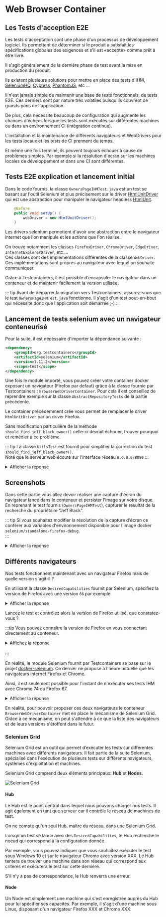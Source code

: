 # Web Browser Container


## Les Tests d'acception E2E

Les tests d'acceptation sont une phase d'un processus de développement logiciel. Ils permettent de déterminer si le produit a satisfait les spécifications globales des exigences et s'il est «accepté» comme prêt à être livré.

Il s'agit généralement de la dernière phase de test avant la mise en production du produit.

Ils existent plusieurs solutions pour mettre en place des tests d'IHM, [SeleniumHQ](https://www.seleniumhq.org/), [Cypress](https://www.cypress.io/), [PhantomJS](http://phantomjs.org/), etc ... 

Il n'est jamais simple de maintenir une base de tests fonctionnels, de tests E2E. Ces derniers sont par nature très volatiles puisqu'ils couvrent de grands pans de l'application. 

De plus, cela nécessite beaucoup de configuration qui augmente les chances d'échecs lorsque les tests sont exécutés sur différentes machines ou dans un environnement CI (intégration continue).

L'installation et la maintenance de différents navigateurs et WebDrivers pour les tests locaux et les tests de CI prennent du temps.

Et même une fois terminé, ils peuvent toujours échouer à cause de problèmes simples. Par exemple si la résolution d'écran sur les machines locales de développement et dans une CI sont différentes.


## Tests E2E explication et lancement initial

Dans le code fournis, la classe `OwnersPageIHMTest.java` est un test se basant sur l'outil Selenium et plus précisement sur le driver [HtmlUnitDriver](https://github.com/SeleniumHQ/htmlunit-driver) 
qui est une abstraction pour manipuler le navigateur headless [HtmlUnit](http://htmlunit.sourceforge.net/).

```java
    @Before
    public void setUp() {
        webDriver = new HtmlUnitDriver();
    }
```

Les drivers selenium permettent d'avoir une abstraction entre le navigateur internet que l'on manipule et les actions que l'on réalise.

On trouve notamment les classes `FirefoxDriver`, `ChromeDriver`, `EdgeDriver`, `InternetExplorerDriver`, etc ...  
Ces classes sont des implémentations différentes de la classe `WebDriver`. Ces implémentations sont propres au navigateur avec lequel on souhaite communiquer.

Grâce à Testcontainers, il est possible d'encapsuler le navigateur dans un conteneur et de maintenir facilement la version utilisée.


::: tip
Avant de démarrer la migration vers Testcontainers, assurez-vous que le test `OwnersPageIHMTest.java` fonctionne. Il s'agit d'un test bout-en-bout qui nécessite donc que l'application soit démarrée ;-)
:::

## Lancement de tests selenium avec un navigateur conteneurisé

Pour la suite, il est nécéssaire d'importer la dépendance suivante :

```xml
<dependency>
    <groupId>org.testcontainers</groupId>
    <artifactId>selenium</artifactId>
    <version>1.11.2</version>
    <scope>test</scope>
</dependency>
```

Une fois le module importé, vous pouvez créer votre container docker exposant un navigateur (Firefox par defaut) grâce à la classe fournie par Testcontainers : `BrowserWebDriverContainer`.
Pour cela il est conseillez de reprendre exemple sur la classe `AbstractRepositoryTests` de la partie précédente.

Le container précédemment crée vous permet de remplacer le driver `HtmlUnitDriver` par un driver Firefox. 

Sans modification particulière de la méthode `should_find_jeff_black_owner()` celle-ci devrait échouer, trouver pourquoi et remédier à ce problème.

::: tip
La classe `UtilsTest` est fournit pour simplifier la correction du test `should_find_jeff_black_owner()`.  
Noté que le serveur web écoute sur l'interface réseau `0.0.0.0/8080`
:::

<details>
<summary>Afficher la réponse</summary>

```java
// into AbstractIntegrationTest.java
private static BrowserWebDriverContainer genericContainer;

static {
    genericContainer = new BrowserWebDriverContainer()
        .withCapabilities(new FirefoxOptions());
    genericContainer.start();
}
    
// into OwnersPageIHMTest.java
private static String dockerIpv4 = UtilsTest.getDockerInterfaceIp(Pattern.compile("docker[\\d]"));
private WebDriver webDriver;

@Before
public void setUp() {
    webDriver = genericContainer.getWebDriver();
}

@Test
public void should_find_jeff_black_owner() throws InterruptedException {
    webDriver.get("http://" + dockerIpv4 + ":8080/");
    webDriver.findElement(By.cssSelector("[title*='find owners']")).click();
    
    ...
}
```
</details>

## Screenshots

Dans cette partie vous allez devoir réaliser une capture d'écran du navigateur lancé dans le conteneur et persister l'image sur votre disque.  
En reprenant le test fournis (`OwnersPageIHMTest`), capturer le resultat de la recherche du propriétaire "Jeff Black".

::: tip
Si vous souhaitez modifier la résolution de la capture d'écran ce conférer aux variables d'environnement disponible pour l'image docker `selenium/standalone-firefox-debug`.  
:::

<details>
<summary>Afficher la réponse</summary>

```java
// into AbstractIntegrationTest.java
Map<String, String> envs = new HashMap<>();
envs.put("SCREEN_WIDTH", "1366");
envs.put("SCREEN_HEIGHT", "768");
envs.put("SCREEN_DEPTH", "24");

genericContainer = (BrowserWebDriverContainer) new BrowserWebDriverContainer()
    .withCapabilities(new FirefoxOptions())
    .withEnv(envs);
genericContainer.start();


// into OwnersPageIHMTest.java
@Test
public void take_screenshot_jeff_black_owner() throws InterruptedException, IOException {
    webDriver.get("http://" + dockerIpv4 + ":8080/");

    webDriver.findElement(By.cssSelector("[title*='find owners']")).click();
    WebElement lastname = webDriver.findElement(By.id("lastName"));
    lastname.sendKeys("black");
    lastname.submit();
    // On attends que la page soit correctement chargée
    Thread.sleep(1000);

    File outputFile = ((RemoteWebDriver)webDriver).getScreenshotAs(OutputType.FILE);
    File copied = new File("./screenshot.png");
    Files.copy(outputFile.toPath(), copied.toPath(), StandardCopyOption.REPLACE_EXISTING);
}
```
</details>

## Différents navigateurs

Nos tests fonctionnent maintenant avec un navigateur Firefox mais de quelle version s'agit-il ? 

En utilisant la classe `DesiredCapabilities` fournit par Selenium, spécifiez la version de Firefox avec une version `66` par exemple.

<details>
<summary>Afficher la réponse</summary>

```java
static {
    DesiredCapabilities firefox = DesiredCapabilities.firefox();
    firefox.setPlatform(Platform.LINUX);
    firefox.setVersion("66");

    genericContainer = new BrowserWebDriverContainer()
        .withCapabilities(firefox);
    genericContainer.start();
}
```
</details>

Lancez le test et contrôlez alors la version de Firefox utilisé, que constatez-vous ?

:::tip
Vous pouvez connaître la version de Firefox en vous connectant directement au conteneur.

<details>
<summary>Affichez la réponse</summary>

```sh
docker exec -it <containerId> firefox -v
```
</details>
</br>
:::

En réalité, le module Selenium fournit par Testcontainers se base sur le projet [docker-selenium](https://github.com/SeleniumHQ/docker-selenium). Ce dernier ne propose à l'heure actuelle que les navigateurs internet Firefox et Chrome.

Ainsi, il est seulement possible pour l'instant de n'exécuter ses tests IHM avec Chrome 74 ou Firefox 67.

<details>
<summary>Afficher la réponse</summary>

```java
static {
    DesiredCapabilities chrome = DesiredCapabilities.chrome();

    genericContainer = new BrowserWebDriverContainer()
        .withCapabilities(chrome);
    genericContainer.start();
}
```
</details>


En réalité, pour pouvoir proposer ces deux navigateurs le conteneur `BrowserWebDriverContainer` met en place le mécanisme de Selenium Grid. Grâce à ce mécanisme, on peut s'attendre à ce que la liste des navigateurs et de leurs versions s'étoffent dans le futur.

### Selenium Grid

Selenium Grid est un outil qui permet d’exécuter les tests sur différentes machines avec différents navigateurs. Il fait partie de la suite Selenium, spécialisé dans l'exécution de plusieurs tests sur différents navigateurs, systèmes d'exploitation et machines.

Selenium Grid comprend deux éléments principaux: **Hub** et **Nodes**.

![Selenium Grid](selenium_grid.png)

#### Hub

Le Hub est le point central dans lequel nous pouvons charger nos tests. Il agit également en tant que serveur car il contrôle le réseau de machines de test. 

On ne compte qu'un seul Hub, maître du réseau, dans une Selenium Grid.

Lorsqu'un test se lance avec des `DesiredCapabilities`, le Hub recherche le noeud qui correspond à la configuration donnée.

Par exemple, vous pouvez indiquer que vous souhaitez exécuter le test sous Windows 10 et sur le navigateur Chrome avec version XXX. Le Hub tentera de trouver une machine dans son réseau qui correspond aux critères et exécutera le test sur cette dernière. 

S'il n'y a pas de correspondance, le Hub renverra une erreur.

#### Node

Un Node est simplement une machine qui s'est enregistrée auprès du Hub pour lui spécifier ses capacités. Par exemple, il s'agit d'une machine sous Linux, disposant d'un navigateur Firefox XXX et Chrome XXX.


